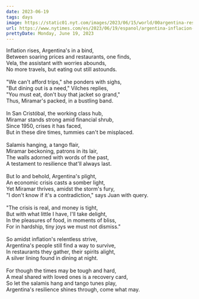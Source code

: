 ```yaml
---
date: 2023-06-19
tags: days
image: https://static01.nyt.com/images/2023/06/15/world/00argentina-restaurants-esp/00argentina-restaurants-facebookJumbo.jpg
url: https://www.nytimes.com/es/2023/06/19/espanol/argentina-inflacion-restaurantes.html
prettyDate: Monday, June 19, 2023
---
```

Inflation rises, Argentina's in a bind,<br>Between soaring prices and restaurants, one finds,<br>Vela, the assistant with worries abounds,<br>No more travels, but eating out still astounds.<br><br>"We can't afford trips," she ponders with sighs,<br>"But dining out is a need," Vilches replies,<br>"You must eat, don't buy that jacket so grand,"<br>Thus, Miramar's packed, in a bustling band.<br><br>In San Cristóbal, the working class hub,<br>Miramar stands strong amid financial shrub,<br>Since 1950, crises it has faced,<br>But in these dire times, tummies can't be misplaced.<br><br>Salamis hanging, a tango flair,<br>Miramar beckoning, patrons in its lair,<br>The walls adorned with words of the past,<br>A testament to resilience that'll always last.<br><br>But lo and behold, Argentina's plight,<br>An economic crisis casts a somber light,<br>Yet Miramar thrives, amidst the storm's fury,<br>"I don't know if it's a contradiction," says Juan with query.<br><br>"The crisis is real, and money is tight,<br>But with what little I have, I'll take delight,<br>In the pleasures of food, in moments of bliss,<br>For in hardship, tiny joys we must not dismiss."<br><br>So amidst inflation's relentless strive,<br>Argentina's people still find a way to survive,<br>In restaurants they gather, their spirits alight,<br>A silver lining found in dining at night.<br><br>For though the times may be tough and hard,<br>A meal shared with loved ones is a recovery card,<br>So let the salamis hang and tango tunes play,<br>Argentina's resilience shines through, come what may.